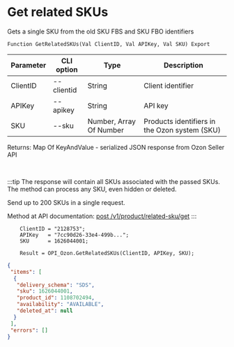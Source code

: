 ﻿---
sidebar_position: 17
---

# Get related SKUs
 Gets a single SKU from the old SKU FBS and SKU FBO identifiers



`Function GetRelatedSKUs(Val ClientID, Val APIKey, Val SKU) Export`

  | Parameter | CLI option | Type | Description |
  |-|-|-|-|
  | ClientID | --clientid | String | Client identifier |
  | APIKey | --apikey | String | API key |
  | SKU | --sku | Number, Array Of Number | Products identifiers in the Ozon system (SKU) |

  
  Returns:  Map Of KeyAndValue - serialized JSON response from Ozon Seller API

<br/>

:::tip
The response will contain all SKUs associated with the passed SKUs. The method can process any SKU, even hidden or deleted.

 Send up to 200 SKUs in a single request.

 Method at API documentation: [post /v1/product/related-sku/get](https://docs.ozon.ru/api/seller/#operation/ProductAPI_ProductGetRelatedSKU)
:::
<br/>


```bsl title="Code example"
    ClientID = "2128753";
    APIKey   = "7cc90d26-33e4-499b...";
    SKU      = 1626044001;

    Result = OPI_Ozon.GetRelatedSKUs(ClientID, APIKey, SKU);
```
 



```json title="Result"
{
 "items": [
  {
   "delivery_schema": "SDS",
   "sku": 1626044001,
   "product_id": 1108702494,
   "availability": "AVAILABLE",
   "deleted_at": null
  }
 ],
 "errors": []
}
```
